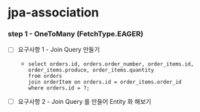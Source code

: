 # jpa-association

### step 1 - OneToMany (FetchType.EAGER)

- [ ] 요구사항 1 - Join Query 만들기
  - ```angular2html
    select orders.id, orders.order_number, order_items.id, order_items.produce, order_items.quantity
    from orders
    join orderItem on orders.id = order_items.order_id
    where orders.id = ?;
    ```
- [ ] 요구사항 2 - Join Query 를 만들어 Entity 화 해보기
